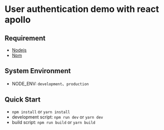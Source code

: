 User authentication demo with react apollo
===

## Requirement
* [Nodejs](https://nodejs.org/en/)
* [Npm](https://www.npmjs.com/)

## System Environment
* NODE_ENV: `development`、`production`

## Quick Start
* `npm install` or `yarn install`
* development script: `npm run dev` or `yarn dev`
* build script: `npm run build` or `yarn build`